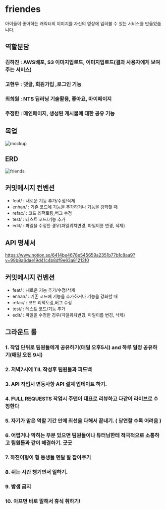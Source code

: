# friendes

아이들이 좋아하는 캐릭터의 이미지를 자신의 영상에 입혀볼 수 있는 서비스를 만들었습니다.

## 역할분담
### 김하진 : AWS배포, S3 이미지업로드, 이미지업로드(결과 사용자에게 보여주는 서비스)
### 고현우 : 댓글, 회원가입 ,로그인 기능
### 최희원 : NTS 딥러닝 기술활용, 좋아요, 마이페이지
### 주정한 : 메인페이지, 생성된 게시물에 대한 공유 기능

## 목업

![mockup](https://user-images.githubusercontent.com/55477835/176158609-df8279dd-cdbd-4edf-a7a5-152c37e51103.png)


## ERD

![friends](https://user-images.githubusercontent.com/55477835/176158630-17a329cd-53b5-4101-8809-c1a3380166f8.png)


## 커밋메시지 컨벤션

- feat/ : 새로운 기능 추가/수정/삭제
- enhan/ : 기존 코드에 기능을 추가하거나 기능을 강화할 때
- refac/ : 코드 리팩토링,버그 수정
- test/ : 테스트 코드/기능 추가
- edit/ : 파일을 수정한 경우(파일위치변경, 파일이름 변경, 삭제)


## API 명세서

https://www.notion.so/6414be4678e545659a2351b77b1c8aa9?v=99b8a6dae19d41c4b8df9e63a81213f0

## 커밋메시지 컨벤션

- feat/ : 새로운 기능 추가/수정/삭제
- enhan/ : 기존 코드에 기능을 추가하거나 기능을 강화할 때
- refac/ : 코드 리팩토링,버그 수정
- test/ : 테스트 코드/기능 추가
- edit/ : 파일을 수정한 경우(파일위치변경, 파일이름 변경, 삭제)


## 그라운드 룰

### 1.  작업 단위로 팀원들에게 공유하기(매일 오후5시) and 하루 일정 공유하기(매일 오전 9시)

### 2. 저녁7시에 TIL 작성후 팀원들과 피드백

### 3. API 작업시 변동사항 API 설계 업데이트 하기.

### 4. FULL REQUESTS 작업시 주맨이 대표로 리뷰하고 다같이 라이브로 수정한다

### 5. 자기가 맡은 역할 기간 안에 최선을 다해서 끝내기.  ( 당연할 수록 어려움 )

### 6. 어렵거나 막히는 부분 있으면 팀원들이나 튜터님한테 적극적으로 소통하고 팀원들과 같이 해결하기. 굿굿

### 7. 하진이형이 형 동생들 멘탈 잘 잡아주기

### 8. 쉬는 시간 챙기면서 일하기.

### 9. 밤샘 금지

### 10. 아프면 바로 말해서 휴식 취하기! 

